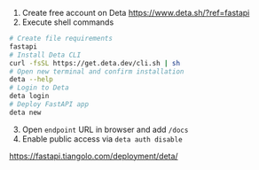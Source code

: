 1. Create free account on Deta https://www.deta.sh/?ref=fastapi
2. Execute shell commands
```sh
# Create file requirements
fastapi
# Install Deta CLI
curl -fsSL https://get.deta.dev/cli.sh | sh
# Open new terminal and confirm installation
deta --help
# Login to Deta
deta login
# Deploy FastAPI app
deta new
```
3. Open `endpoint` URL in browser and add `/docs`
4. Enable public access via `deta auth disable`

https://fastapi.tiangolo.com/deployment/deta/
